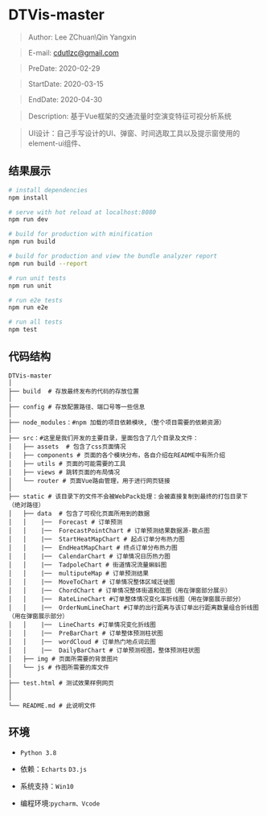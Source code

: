 
# DTVis-master
> Author: Lee ZChuan\Qin Yangxin

> E-mail: cdutlzc@gmail.com

> PreDate: 2020-02-29

> StartDate: 2020-03-15

> EndDate: 2020-04-30

>Description: 基于Vue框架的交通流量时空演变特征可视分析系统

>UI设计：自己手写设计的UI、弹窗、时间选取工具以及提示窗使用的element-ui组件、



## 结果展示

``` bash
# install dependencies
npm install

# serve with hot reload at localhost:8080
npm run dev

# build for production with minification
npm run build

# build for production and view the bundle analyzer report
npm run build --report

# run unit tests
npm run unit

# run e2e tests
npm run e2e

# run all tests
npm test
```

## 代码结构
```
DTVis-master
│
├── build  # 存放最终发布的代码的存放位置
│ 
├── config # 存放配置路径、端口号等一些信息
│ 
├── node_modules：#npm 加载的项目依赖模块,（整个项目需要的依赖资源）
│ 
├── src：#这里是我们开发的主要目录，里面包含了几个目录及文件：
│   ├── assets  # 包含了css页面情况
│   ├── components # 页面的各个模块分布，各自介绍在README中有所介绍
│   ├── utils # 页面的可能需要的工具
│   ├── views # 跳转页面的布局情况
│   └── router # 页面Vue路由管理，用于进行网页链接
│
├── static # 该目录下的文件不会被WebPack处理：会被直接复制到最终的打包目录下 （绝对路径）
│   ├── data  # 包含了可视化页面所用到的数据
│   │    |──  Forecast # 订单预测
│   │    |──  ForecastPointChart # 订单预测结果数据源-散点图
│   │    |──  StartHeatMapChart # 起点订单分布热力图
│   │    |──  EndHeatMapChart # 终点订单分布热力图
│   │    |──  CalendarChart # 订单情况日历热力图
│   │    |──  TadpoleChart # 街道情况流量蝌蚪图
│   │    |──  multiputeMap # 订单预测结果
│   │    |──  MoveToChart # 订单情况整体区域迁徙图
│   │    |──  ChordChart # 订单情况整体街道和弦图（用在弹窗部分展示）
│   │    |──  RateLineChart #订单整体情况变化率折线图（用在弹窗展示部分）
│   │    |──  OrderNumLineChart #订单的出行距离与该订单出行距离数量组合折线图（用在弹窗展示部分）
│   │    |──  LineCharts #订单情况变化折线图
│   │    |──  PreBarChart # 订单整体预测柱状图
│   │    |──  wordCloud # 订单热门地点词云图
│   │    |──  DailyBarChart # 订单预测视图，整体预测柱状图
│   ├── img # 页面所需要的背景图片
│   └── js # 作图所需要的库文件
│
├── test.html # 测试效果样例网页
│
│
└── README.md # 此说明文件
```

## 环境

* `Python 3.8 `

* 依赖：`Echarts` `D3.js`

* 系统支持：`Win10` 

* 编程环境:`pycharm、Vcode`


